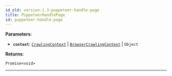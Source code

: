 ```yaml
---
id_old: version-1.3-puppeteer-handle-page
title: PuppeteerHandlePage
id: puppeteer-handle-page
---
```


<a name="puppeteerhandlepage"></a>

**Parameters**:

- **`context`**: [`CrawlingContext`](../typedefs/crawling-context) | [`BrowserCrawlingContext`](../typedefs/browser-crawling-context) | `Object`

**Returns**:

`Promise<void>`

---
